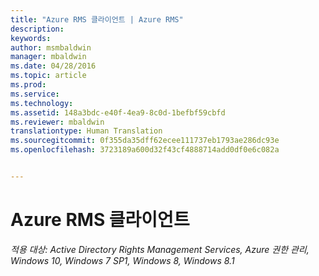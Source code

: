 ```yaml
---
title: "Azure RMS 클라이언트 | Azure RMS"
description: 
keywords: 
author: msmbaldwin
manager: mbaldwin
ms.date: 04/28/2016
ms.topic: article
ms.prod: 
ms.service: 
ms.technology: 
ms.assetid: 148a3bdc-e40f-4ea9-8c0d-1befbf59cbfd
ms.reviewer: mbaldwin
translationtype: Human Translation
ms.sourcegitcommit: 0f355da35dff62ecee111737eb1793ae286dc93e
ms.openlocfilehash: 3723189a600d32f43cf4888714add0df0e6c082a


---
```


# Azure RMS 클라이언트

*적용 대상: Active Directory Rights Management Services, Azure 권한 관리, Windows 10, Windows 7 SP1, Windows 8, Windows 8.1*




<!--HONumber=Jul16_HO3-->


